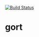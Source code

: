[![Build Status](https://travis-ci.org/yoyodesign/gort.svg?branch=develop)](https://travis-ci.org/yoyodesign/gort)

# gort